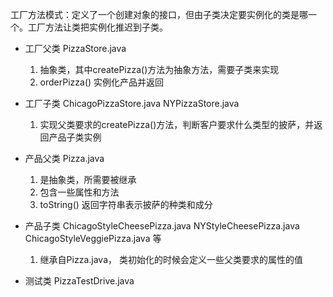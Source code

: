 工厂方法模式：定义了一个创建对象的接口，但由子类决定要实例化的类是哪一个。工厂方法让类把实例化推迟到子类。


* 工厂父类 PizzaStore.java
    1. 抽象类，其中createPizza()方法为抽象方法，需要子类来实现
    2. orderPizza() 实例化产品并返回

* 工厂子类 ChicagoPizzaStore.java NYPizzaStore.java
    1. 实现父类要求的createPizza()方法，判断客户要求什么类型的披萨，并返回产品子类实例

* 产品父类 Pizza.java
    1. 是抽象类，所需要被继承
    2. 包含一些属性和方法
    3. toString() 返回字符串表示披萨的种类和成分

* 产品子类 ChicagoStyleCheesePizza.java NYStyleCheesePizza.java ChicagoStyleVeggiePizza.java 等
    1. 继承自Pizza.java， 类初始化的时候会定义一些父类要求的属性的值

* 测试类 PizzaTestDrive.java
